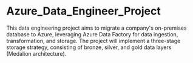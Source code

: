 # Azure_Data_Engineer_Project
This data engineering project aims to migrate a company's on-premises database to Azure, leveraging Azure Data Factory for data ingestion, transformation, and storage. The project will implement a three-stage storage strategy, consisting of bronze, silver, and gold data layers (Medalion architecture).
